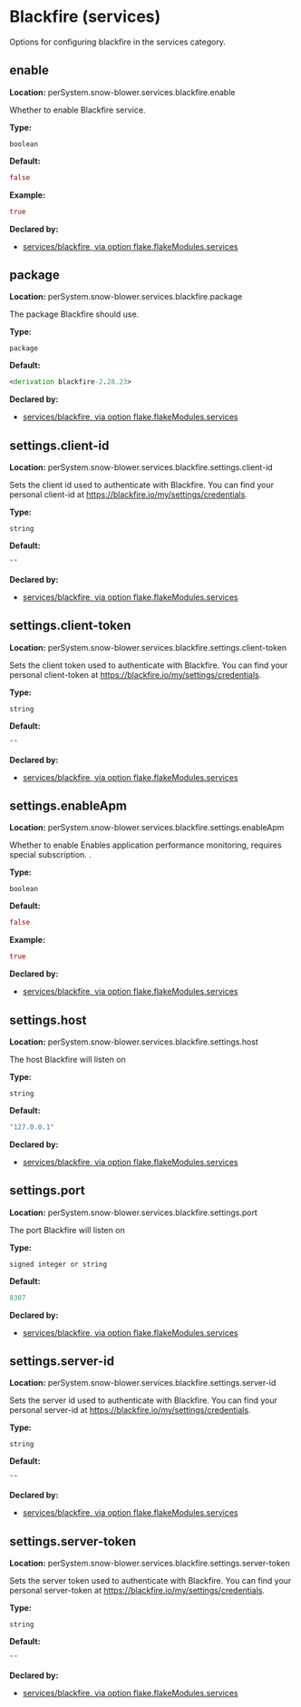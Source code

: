 # Blackfire (services)

Options for configuring blackfire in the services category.

## enable
**Location:** perSystem.snow-blower.services.blackfire.enable

Whether to enable Blackfire  service.

**Type:**

`boolean`

**Default:**
```nix
false
```

**Example:**

```nix
true
```

**Declared by:**

- [services/blackfire, via option flake.flakeModules.services](modules/services/blackfire)


## package
**Location:** perSystem.snow-blower.services.blackfire.package

The package Blackfire should use.

**Type:**

`package`

**Default:**
```nix
<derivation blackfire-2.28.23>
```

**Declared by:**

- [services/blackfire, via option flake.flakeModules.services](modules/services/blackfire)


## settings.client-id
**Location:** perSystem.snow-blower.services.blackfire.settings.client-id

Sets the client id used to authenticate with Blackfire.
You can find your personal client-id at <https://blackfire.io/my/settings/credentials>.


**Type:**

`string`

**Default:**
```nix
""
```

**Declared by:**

- [services/blackfire, via option flake.flakeModules.services](modules/services/blackfire)


## settings.client-token
**Location:** perSystem.snow-blower.services.blackfire.settings.client-token

Sets the client token used to authenticate with Blackfire.
You can find your personal client-token at <https://blackfire.io/my/settings/credentials>.


**Type:**

`string`

**Default:**
```nix
""
```

**Declared by:**

- [services/blackfire, via option flake.flakeModules.services](modules/services/blackfire)


## settings.enableApm
**Location:** perSystem.snow-blower.services.blackfire.settings.enableApm

Whether to enable Enables application performance monitoring, requires special subscription.
.

**Type:**

`boolean`

**Default:**
```nix
false
```

**Example:**

```nix
true
```

**Declared by:**

- [services/blackfire, via option flake.flakeModules.services](modules/services/blackfire)


## settings.host
**Location:** perSystem.snow-blower.services.blackfire.settings.host

The host Blackfire will listen on

**Type:**

`string`

**Default:**
```nix
"127.0.0.1"
```

**Declared by:**

- [services/blackfire, via option flake.flakeModules.services](modules/services/blackfire)


## settings.port
**Location:** perSystem.snow-blower.services.blackfire.settings.port

The port Blackfire will listen on

**Type:**

`signed integer or string`

**Default:**
```nix
8307
```

**Declared by:**

- [services/blackfire, via option flake.flakeModules.services](modules/services/blackfire)


## settings.server-id
**Location:** perSystem.snow-blower.services.blackfire.settings.server-id

Sets the server id used to authenticate with Blackfire.
You can find your personal server-id at <https://blackfire.io/my/settings/credentials>.


**Type:**

`string`

**Default:**
```nix
""
```

**Declared by:**

- [services/blackfire, via option flake.flakeModules.services](modules/services/blackfire)


## settings.server-token
**Location:** perSystem.snow-blower.services.blackfire.settings.server-token

Sets the server token used to authenticate with Blackfire.
You can find your personal server-token at <https://blackfire.io/my/settings/credentials>.


**Type:**

`string`

**Default:**
```nix
""
```

**Declared by:**

- [services/blackfire, via option flake.flakeModules.services](modules/services/blackfire)

